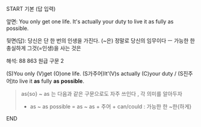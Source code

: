 START
기본 (답 입력)

앞면:
You only get one life. It's actually your duty to live it as fully as possible.


뒷면(답):
당신은 단 한 번의 인생을 가진다. (~은) 정말로 당신의 임무이다 ㅡ 가능한 한 충실하게 그것(=인생)을 사는 것은


해석:
88 863 원급 구문 2

(S)You only (V)get (O)one life. (S가주어)It'(V)s actually (C)your duty / (S진주어)to live it **as** fully **as** **possible**.

> as{so} ~ as 는 다음과 같은 구문으로도 자주 쓰인다 , 각 의미를 알아두자
> 
> - as ~ as possible = as ~ as + 주어 + can/could : 가능한 한 ~한{하게}
<!--ID: 1696733207448-->
END